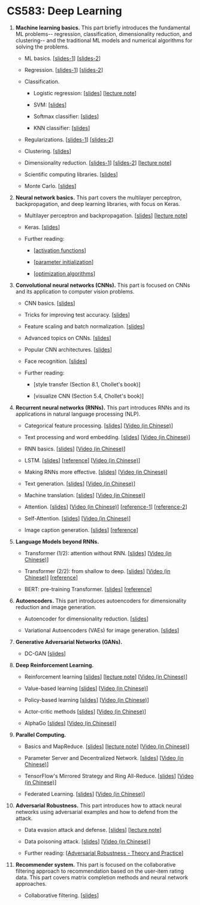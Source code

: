 # CS583: Deep Learning


1. **Machine learning basics.**
This part briefly introduces the fundamental ML problems-- regression, classification, dimensionality reduction, and clustering-- and the traditional ML models and numerical algorithms for solving the problems.

    * ML basics. 
    [[slides-1](https://github.com/wangshusen/DeepLearning/blob/master/Slides/1_ML_Basics.pdf)]
    [[slides-2](https://github.com/wangshusen/DeepLearning/blob/master/Slides/1_Models.pdf)]

    
    * Regression. 
    [[slides-1](https://github.com/wangshusen/DeepLearning/blob/master/Slides/2_Regression_1.pdf)] 
    [[slides-2](https://github.com/wangshusen/DeepLearning/blob/master/Slides/2_Regression_2.pdf)]
    
    
    * Classification. 
    
        - Logistic regression: 
        [[slides](https://github.com/wangshusen/DeepLearning/blob/master/Slides/3_Classification_1.pdf)] 
        [[lecture note](https://github.com/wangshusen/DeepLearning/blob/master/LectureNotes/Logistic/paper/logistic.pdf)]
    
        - SVM: [[slides](https://github.com/wangshusen/DeepLearning/blob/master/Slides/3_Classification_2.pdf)] 
    
        - Softmax classifier: [[slides](https://github.com/wangshusen/DeepLearning/blob/master/Slides/3_Classification_3.pdf)] 
    
        - KNN classifier: [[slides](https://github.com/wangshusen/DeepLearning/blob/master/Slides/3_Classification_4.pdf)]
    
    * Regularizations. 
    [[slides-1](https://github.com/wangshusen/DeepLearning/blob/master/Slides/3_Optimization.pdf)]
    [[slides-2](https://github.com/wangshusen/DeepLearning/blob/master/Slides/3_Regularizations.pdf)]
    
    * Clustering. 
    [[slides](https://github.com/wangshusen/DeepLearning/blob/master/Slides/3_Clustering.pdf)] 
    
    * Dimensionality reduction. 
    [[slides-1](https://github.com/wangshusen/DeepLearning/blob/master/Slides/5_DR_1.pdf)] 
    [[slides-2](https://github.com/wangshusen/DeepLearning/blob/master/Slides/5_DR_2.pdf)] 
    [[lecture note](https://github.com/wangshusen/DeepLearning/blob/master/LectureNotes/SVD/svd.pdf)]
    
    * Scientific computing libraries.
    [[slides](https://github.com/wangshusen/DeepLearning/blob/master/Slides/5_DR_3.pdf)]
    
    * Monte Carlo.
    [[slides](https://github.com/wangshusen/DeepLearning/blob/master/Slides/4_MC_1.pdf)]
    
    
2. **Neural network basics.**
This part covers the multilayer perceptron, backpropagation, and deep learning libraries, with focus on Keras.

    * Multilayer perceptron and backpropagation. 
    [[slides](https://github.com/wangshusen/DeepLearning/blob/master/Slides/6_NeuralNet_1.pdf)]
    [[lecture note](https://github.com/wangshusen/DeepLearning/blob/master/LectureNotes/BP/bp.pdf)]
    
    * Keras. 
    [[slides](https://github.com/wangshusen/DeepLearning/blob/master/Slides/6_NeuralNet_2.pdf)]
    
    * Further reading:
    
        - [[activation functions](https://adl1995.github.io/an-overview-of-activation-functions-used-in-neural-networks.html)]
        
        - [[parameter initialization](https://towardsdatascience.com/weight-initialization-in-neural-networks-a-journey-from-the-basics-to-kaiming-954fb9b47c79)]
    
        - [[optimization algorithms](http://ruder.io/optimizing-gradient-descent/)]
    
    
3. **Convolutional neural networks (CNNs).**
This part is focused on CNNs and its application to computer vision problems.

    * CNN basics.
    [[slides](https://github.com/wangshusen/DeepLearning/blob/master/Slides/7_CNN_1.pdf)]
    
    * Tricks for improving test accuracy.
    [[slides](https://github.com/wangshusen/DeepLearning/blob/master/Slides/7_CNN_2.pdf)]
    
    * Feature scaling and batch normalization.
    [[slides](https://github.com/wangshusen/DeepLearning/blob/master/Slides/7_CNN_3.pdf)]
    
    * Advanced topics on CNNs. 
    [[slides](https://github.com/wangshusen/DeepLearning/blob/master/Slides/7_CNN_4.pdf)]
    
    * Popular CNN architectures.
    [[slides](https://github.com/wangshusen/DeepLearning/blob/master/Slides/7_CNN_5.pdf)]
    
    * Face recognition.
    [[slides](https://github.com/wangshusen/DeepLearning/blob/master/Slides/7_CNN_6.pdf)]
    
    * Further reading: 
    
        - [style transfer (Section 8.1, Chollet's book)]
        
        - [visualize CNN (Section 5.4, Chollet's book)]



4. **Recurrent neural networks (RNNs).**
This part introduces RNNs and its applications in natural language processing (NLP).

    * Categorical feature processing.
    [[slides](https://github.com/wangshusen/DeepLearning/blob/master/Slides/9_RNN_0.pdf)] 
	[[Video (in Chinese)](https://youtu.be/NWcShtqr8kc)]

    * Text processing and word embedding.
    [[slides](https://github.com/wangshusen/DeepLearning/blob/master/Slides/9_RNN_1.pdf)] 
	[[Video (in Chinese)](https://youtu.be/6_2_2CPB97s)]
       
    * RNN basics.
    [[slides](https://github.com/wangshusen/DeepLearning/blob/master/Slides/9_RNN_2.pdf)]
	[[Video (in Chinese)](https://youtu.be/Cc4ENs6BHQw)]
       
    * LSTM.
    [[slides](https://github.com/wangshusen/DeepLearning/blob/master/Slides/9_RNN_3.pdf)]
    [[reference](http://colah.github.io/posts/2015-08-Understanding-LSTMs/)]
	[[Video (in Chinese)](https://youtu.be/vTouAvxlphc)]
       
    * Making RNNs more effective.
    [[slides](https://github.com/wangshusen/DeepLearning/blob/master/Slides/9_RNN_4.pdf)]
	[[Video (in Chinese)](https://youtu.be/pzWHk_M23a0)]
   
    * Text generation.
    [[slides](https://github.com/wangshusen/DeepLearning/blob/master/Slides/9_RNN_5.pdf)]
	[[Video (in Chinese)](https://youtu.be/10cjvcrU_ZU)]
    
    * Machine translation. 
    [[slides](https://github.com/wangshusen/DeepLearning/blob/master/Slides/9_RNN_6.pdf)]
	[[Video (in Chinese)](https://youtu.be/gxXJ58LR684)]
        
    * Attention. 
    [[slides](https://github.com/wangshusen/DeepLearning/blob/master/Slides/9_RNN_8.pdf)]
	[[Video (in Chinese)](https://youtu.be/XhWdv7ghmQQ)]
    [[reference-1](https://distill.pub/2016/augmented-rnns/)]
    [[reference-2](https://lilianweng.github.io/lil-log/2018/06/24/attention-attention.html)]
        
    * Self-Attention. 
    [[slides](https://github.com/wangshusen/DeepLearning/blob/master/Slides/9_RNN_9.pdf)]
	[[Video (in Chinese)](https://youtu.be/Vr4UNt7X6Gw)]

    
    * Image caption generation. 
    [[slides](https://github.com/wangshusen/DeepLearning/blob/master/Slides/9_RNN_7.pdf)]
    [[reference](https://machinelearningmastery.com/develop-a-deep-learning-caption-generation-model-in-python/)]

    
    
5. **Language Models beyond RNNs.**

    * Transformer (1/2): attention without RNN. 
    [[slides](https://github.com/wangshusen/DeepLearning/blob/master/Slides/10_Transformer_1.pdf)]
	[[Video (in Chinese)](https://youtu.be/aButdUV0dxI)]
    
    * Transformer (2/2): from shallow to deep. 
    [[slides](https://github.com/wangshusen/DeepLearning/blob/master/Slides/10_Transformer_2.pdf)]
	[[Video (in Chinese)](https://youtu.be/aJRsr39F4dI)]
    [[reference](https://arxiv.org/pdf/1706.03762.pdf)]
    
    * BERT: pre-training Transformer. [[slides](https://github.com/wangshusen/DeepLearning/blob/master/Slides/10_BERT.pdf)]
    [[reference](https://arxiv.org/pdf/1810.04805.pdf)]


6. **Autoencoders.**
This part introduces autoencoders for dimensionality reduction and image generation.

    * Autoencoder for dimensionality reduction.
    [[slides](https://github.com/wangshusen/DeepLearning/blob/master/Slides/8_AE_1.pdf)]
    
    * Variational Autoencoders (VAEs) for image generation. 
    [[slides](https://github.com/wangshusen/DeepLearning/blob/master/Slides/8_AE_2.pdf)]

    
7. **Generative Adversarial Networks (GANs).** 

    * DC-GAN [[slides](https://github.com/wangshusen/DeepLearning/blob/master/Slides/12_GAN.pdf)]


    
8. **Deep Reinforcement Learning.** 

    * Reinforcement learning [[slides](https://github.com/wangshusen/DeepLearning/blob/master/Slides/13_RL_1.pdf)] [[lecture note](https://github.com/wangshusen/DeepLearning/blob/master/LectureNotes/DRL/DRL.pdf)] [[Video (in Chinese)](https://youtu.be/vmkRMvhCW5c)]

    * Value-based learning [[slides](https://github.com/wangshusen/DeepLearning/blob/master/Slides/13_RL_2.pdf)] [[Video (in Chinese)](https://youtu.be/jflq6vNcZyA)]

    * Policy-based learning [[slides](https://github.com/wangshusen/DeepLearning/blob/master/Slides/13_RL_3.pdf)] [[Video (in Chinese)](https://youtu.be/qI0vyfR2_Rc)]

    * Actor-critic methods [[slides](https://github.com/wangshusen/DeepLearning/blob/master/Slides/13_RL_4.pdf)] [[Video (in Chinese)](https://youtu.be/xjd7Jq9wPQY)]

    * AlphaGo [[slides](https://github.com/wangshusen/DeepLearning/blob/master/Slides/13_RL_5.pdf)] [[Video (in Chinese)](https://youtu.be/zHojAp5vkRE)]


9. **Parallel Computing.** 

	* Basics and MapReduce. 
	[[slides](https://github.com/wangshusen/DeepLearning/blob/master/Slides/14_Parallel_1.pdf)] 
	[[lecture note](https://github.com/wangshusen/DeepLearning/blob/master/LectureNotes/Parallel/Parallel.pdf)] 
	[[Video (in Chinese)](https://youtu.be/gVcnOe6_c6Q)]
	
	* Parameter Server and Decentralized Network. 
	[[slides](https://github.com/wangshusen/DeepLearning/blob/master/Slides/14_Parallel_2.pdf)] 
	[[Video (in Chinese)](https://youtu.be/Aga2Lxp3G7M)]
	
	* TensorFlow's Mirrored Strategy and Ring All-Reduce. 
	[[slides](https://github.com/wangshusen/DeepLearning/blob/master/Slides/14_Parallel_3.pdf)] 
	[[Video (in Chinese)](https://youtu.be/rj-hjS5L8Bw)]

	
	
	* Federated Learning. 
	[[slides](https://github.com/wangshusen/DeepLearning/blob/master/Slides/14_Parallel_4.pdf)] 
	[[Video (in Chinese)](https://youtu.be/STxtRucv_zo)]


10. **Adversarial Robustness.**
This part introduces how to attack neural networks using adversarial examples and how to defend from the attack.

	* Data evasion attack and defense.
    [[slides](https://github.com/wangshusen/DeepLearning/blob/master/Slides/11_Evasion.pdf)]
    [[lecture note](https://github.com/wangshusen/DeepLearning/blob/master/LectureNotes/Adversarial/DataAttacks.pdf)]

	* Data poisoning attack.
	 [[slides](https://github.com/wangshusen/DeepLearning/blob/master/Slides/11_Poisoning.pdf)]
	[[Video (in Chinese)](https://youtu.be/_K0nZcqdu5w)]
	 
        
    * Further reading:
    [[Adversarial Robustness - Theory and Practice](https://adversarial-ml-tutorial.org/)]
    


11. **Recommender system.** 
This part is focused on the collaborative filtering approach to recommendation based on the user-item rating data.
This part covers matrix completion methods and neural network approaches. 

    * Collaborative filtering. 
    [[slides](https://github.com/wangshusen/DeepLearning/blob/master/Slides/15_Recommender.pdf)]

